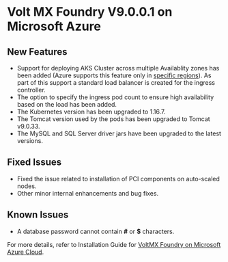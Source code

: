                            

Volt MX  Foundry V9.0.0.1 on Microsoft Azure
==========================================

New Features
------------

*   Support for deploying AKS Cluster across multiple Availablity zones has been added (Azure supports this feature only in [specific regions](https://docs.microsoft.com/en-us/azure/aks/availability-zones)). As part of this support a standard load balancer is created for the ingress controller.
*   The option to specify the ingress pod count to ensure high availability based on the load has been added.
*   The Kubernetes version has been upgraded to 1.16.7.
*   The Tomcat version used by the pods has been upgraded to Tomcat v9.0.33.
*   The MySQL and SQL Server driver jars have been upgraded to the latest versions.

Fixed Issues
------------

*   Fixed the issue related to installation of PCI components on auto-scaled nodes.
*   Other minor internal enhancements and bug fixes.

Known Issues
------------

*   A database password cannot contain **#** or **$** characters.

For more details, refer to Installation Guide for [VoltMX Foundry on Microsoft Azure Cloud](../../../Foundry/voltmxfoundry_on_azure/Content/Introduction.md).
